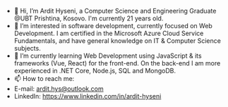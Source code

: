 - 👋 Hi, I’m Ardit Hyseni, a Computer Science and Engineering Graduate @UBT Prishtina, Kosovo. I'm currently 21 years old. 
- 👀 I’m interested in software development, currently focused on Web Development. I am certified in the Microsoft Azure Cloud Service Fundamentals, and have general knowledge on IT & Computer Science subjects.
- 🌱 I’m currently learning Web Development using JavaScript & its frameworks (Vue, React) for the front-end. On the back-end I am more experienced in .NET Core, Node.js, SQL and MongoDB.
- 📫 How to reach me:
- E-mail: ardit.hys@outlook.com
- LinkedIn: https://www.linkedin.com/in/ardit-hyseni

<!---
ardithyseni/ardithyseni is a ✨ special ✨ repository because its `README.md` (this file) appears on your GitHub profile.
You can click the Preview link to take a look at your changes.
--->
